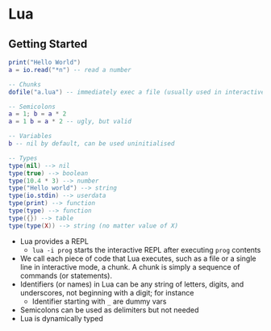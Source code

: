 # Lua

## Getting Started

```lua
print("Hello World")
a = io.read("*n") -- read a number

-- Chunks
dofile("a.lua") -- immediately exec a file (usually used in interactive mode)

-- Semicolons
a = 1; b = a * 2
a = 1 b = a * 2 -- ugly, but valid

-- Variables
b -- nil by default, can be used uninitialised

-- Types
type(nil) --> nil
type(true) --> boolean
type(10.4 * 3) --> number
type("Hello world") --> string
type(io.stdin) --> userdata
type(print) --> function
type(type) --> function
type({}) --> table
type(type(X)) --> string (no matter value of X)
```

- Lua provides a REPL
	- `lua -i prog` starts the interactive REPL after executing `prog` contents
- We call each piece of code that Lua executes, such as a file or a single line in interactive mode, a chunk. A chunk is simply a sequence of commands (or statements).
- Identifiers (or names) in Lua can be any string of letters, digits, and underscores, not beginning with a digit; for instance
	- Identifier starting with `_` are dummy vars
- Semicolons can be used as delimiters but not needed
- Lua is dynamically typed                 